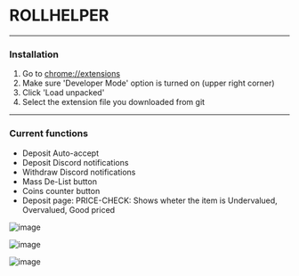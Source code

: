 
# ROLLHELPER

------------
### Installation
1.  Go to [chrome://extensions](chrome://extensions "chrome://extensions")
2.  Make sure 'Developer  Mode' option is turned on (upper right corner)
3.  Click 'Load unpacked'
4. Select the extension file you downloaded from git
------------

### Current functions
- Deposit Auto-accept
- Deposit Discord notifications
- Withdraw Discord notifications
- Mass De-List button
- Coins counter button
- Deposit page: PRICE-CHECK: Shows wheter the item is Undervalued, Overvalued, Good priced



![image](https://user-images.githubusercontent.com/43382783/226195068-8ea21e4c-dc53-4474-8c08-0f6e8a3daf97.png)

![image](https://user-images.githubusercontent.com/43382783/226195058-a11a30c3-3d9a-4bb0-8849-6383289d913f.png)

![image](https://user-images.githubusercontent.com/43382783/226195091-a47d8102-fe48-4250-8a54-a1f1ac05dc19.png)
